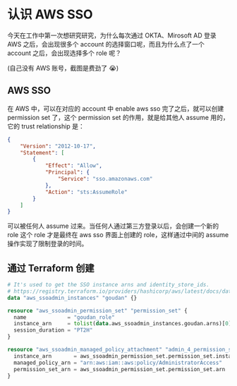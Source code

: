 # 认识 AWS SSO

今天在工作中第一次想研究研究，为什么每次通过 OKTA、Mirosoft AD 登录 AWS 之后，会出现很多个 account 的选择窗口呢，而且为什么点了一个 account
之后，会出现选择多个 role 呢？

(自己没有 AWS 账号，截图是费劲了 😭)

## AWS SSO

在 AWS 中，可以在对应的 account 中 enable aws sso 完了之后，就可以创建 permission set 了，这个 permission set 的作用，就是给其他人
assume 用的，它的 trust relationship 是：
```json
{
    "Version": "2012-10-17",
    "Statement": [
        {
            "Effect": "Allow",
            "Principal": {
                "Service": "sso.amazonaws.com"
            },
            "Action": "sts:AssumeRole"
        }
    ]
}
```
可以被任何人 assume 过来。当任何人通过第三方登录以后，会创建一个新的 role 这个 role 才是最终在 aws sso 界面上创建的 role，这样通过中间的
assume 操作实现了限制登录的时间。

## 通过 Terraform 创建

```terraform
# It's used to get the SSO instance arns and identity_store_ids.
# https://registry.terraform.io/providers/hashicorp/aws/latest/docs/data-sources/ssoadmin_instances
data "aws_ssoadmin_instances" "goudan" {}

resource "aws_ssoadmin_permission_set" "permission_set" {
  name             = "goudan_role"
  instance_arn     = tolist(data.aws_ssoadmin_instances.goudan.arns)[0]
  session_duration = "PT2H"
}

resource "aws_ssoadmin_managed_policy_attachment" "admin_4_permission_set" {
  instance_arn       = aws_ssoadmin_permission_set.permission_set.instance_arn
  managed_policy_arn = "arn:aws:iam::aws:policy/AdministratorAccess"
  permission_set_arn = aws_ssoadmin_permission_set.permission_set.arn
}
```
